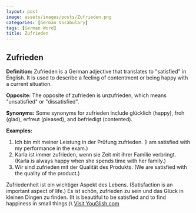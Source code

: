 ```yaml
---
layout: post
image: assets/images/posts/Zufrieden.png
categories: [German Vocabulary]
tags: [German Word]
title: Zufrieden
---
```


## Zufrieden

**Definition:** Zufrieden is a German adjective that translates to "satisfied" in English. It is used to describe a feeling of contentment or being happy with a current situation.

**Opposite:** The opposite of zufrieden is unzufrieden, which means "unsatisfied" or "dissatisfied".

**Synonyms:** Some synonyms for zufrieden include glücklich (happy), froh (glad), erfreut (pleased), and befriedigt (contented).

**Examples:**

1. Ich bin mit meiner Leistung in der Prüfung zufrieden. (I am satisfied with my performance in the exam.)
2. Karla ist immer zufrieden, wenn sie Zeit mit ihrer Familie verbringt. (Karla is always happy when she spends time with her family.)
3. Wir sind zufrieden mit der Qualität des Produkts. (We are satisfied with the quality of the product.)

Zufriedenheit ist ein wichtiger Aspekt des Lebens. (Satisfaction is an important aspect of life.) Es ist schön, zufrieden zu sein und das Glück in kleinen Dingen zu finden. (It is beautiful to be satisfied and to find happiness in small things.)\ <a id="yg-widget-0" class="youglish-widget" data-query="Zufrieden" data-lang="german" data-components="8412" data-auto-start="0" data-bkg-color="theme_light" data-title="How%20to%20pronounce%20Zufrieden%20in%20German"  rel="nofollow" href="https://youglish.com">Visit YouGlish.com</a><script async src="https://youglish.com/public/emb/widget.js" charset="utf-8"></script>